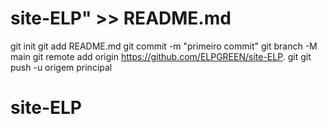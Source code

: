 # site-ELP" >> README.md 
git init 
git add README.md 
git commit -m "primeiro commit" 
git branch -M main 
git remote add origin https://github.com/ELPGREEN/site-ELP. git
 git push -u origem principal
# site-ELP
 

